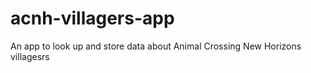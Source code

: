 # acnh-villagers-app
An app to look up and store data about Animal Crossing New Horizons villagesrs
